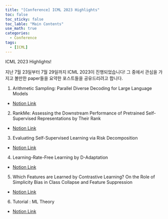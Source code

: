 ```yaml
---
title: "[Conference] ICML 2023 Highlights"
toc: false
toc_sticky: false
toc_lable: "Main Contents"
use_math: true
categories:
  - Conference
tags:
  - [ICML]
---
```


ICML 2023 Highlights!

지난 7월 23일부터 7월 29일까지 ICML 2023이 진행되었습니다! 그 중에서 관심을 가지고 볼만한 paper들을 요약한 포스트들을 공유드리려고 합니다.


1. Arithmetic Sampling: Parallel Diverse Decoding for Large Language Models
  - [Notion Link](https://yejin109.notion.site/Arithmetic-Sampling-Parallel-Diverse-Decoding-for-Large-Language-Models-a74320e288d44c9b8bd78233273fd7c3?pvs=4)
2. RankMe: Assessing the Downstream Performance of Pretrained Self-Supervised Representations by Their Rank
  - [Notion Link](https://yejin109.notion.site/RankMe-Assessing-the-Downstream-Performance-of-Pretrained-Self-Supervised-Representations-by-Their--1fc7bcc7f01646c89c82251cef43054c?pvs=4)
3. Evaluating Self-Supervised Learning via Risk Decomposition
  - [Notion Link](https://yejin109.notion.site/Evaluating-Self-Supervised-Learning-via-Risk-Decomposition-8effadc1e908451b8b07d0b32cc84d05?pvs=4)
4. Learning-Rate-Free Learning by D-Adaptation
  - [Notion Link](https://yejin109.notion.site/Learning-Rate-Free-Learning-by-D-Adaptation-1ceeb9c3a4eb44a2b3efb1aa14cfacf1?pvs=4)
5. Which Features are Learned by Contrastive Learning? On the Role of Simplicity Bias in Class Collapse and Feature Suppression
  - [Notion Link](https://yejin109.notion.site/Which-Features-are-Learned-by-Contrastive-Learning-On-the-Role-of-Simplicity-Bias-in-Class-Collapse-6ae6570e00b946efbbcdeb05450d07d1?pvs=4)
6. Tutorial : ML Theory
  - [Notion Link](https://yejin109.notion.site/Recent-Advances-in-the-Generalization-Theory-of-Neural-Networks-96de5f302b24439792ceb26886b837a1?pvs=4)
